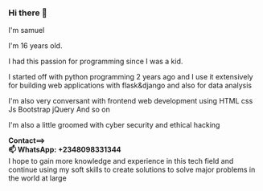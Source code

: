 ### Hi there 👋

<!--
**kalusam1/kalusam1** is a ✨ _special_ ✨ repository because its `README.md` (this file) appears on your GitHub profile.

Here are some ideas to get you started:

- 🔭 I’m currently working on ...
- 🌱 I’m currently learning ...
- 👯 I’m looking to collaborate on ...
- 🤔 I’m looking for help with ...
- 💬 Ask me about ...
- 📫 How to reach me: ...
- 😄 Pronouns: ...
- ⚡ Fun fact: ...
-->
I'm samuel

I'm 16  years  old.

I had this passion for programming since I was a kid.

I started off with python programming 2 years ago  and I use it extensively  for building web applications with flask&django   and  also for data analysis

I'm also very  conversant  with  frontend web development using 
HTML
css
Js
Bootstrap
jQuery
And so on

I'm also a little groomed with cyber security and ethical hacking

<B>
Contact==><br>
📫 WhatsApp: +2348098331344
</B><br>
I hope  to  gain more knowledge and experience in this  tech  field and continue using my soft skills to create solutions to solve major problems in the world at large 

